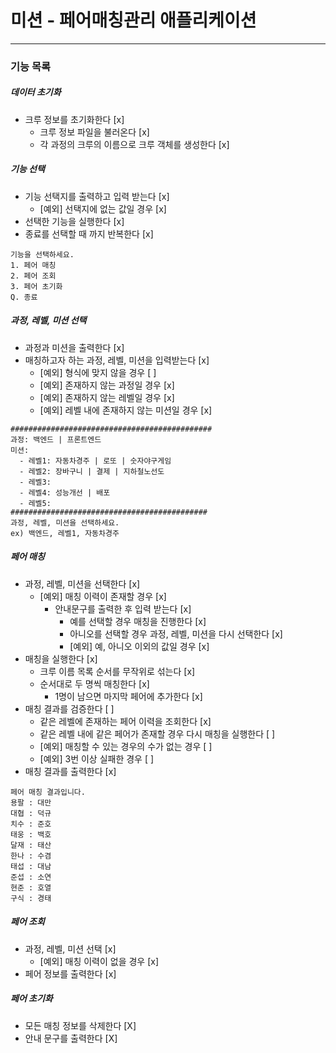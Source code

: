 # 미션 - 페어매칭관리 애플리케이션

---
### 기능 목록

##### 데이터 초기화
- 크루 정보를 초기화한다 [x]
    - 크루 정보 파일을 불러온다 [x]
    - 각 과정의 크루의 이름으로 크루 객체를 생성한다 [x]

##### 기능 선택
- 기능 선택지를 출력하고 입력 받는다 [x]
    - [예외] 선택지에 없는 값일 경우 [x]
- 선택한 기능을 실행한다 [x]
- 종료를 선택할 때 까지 반복한다 [x]
```
기능을 선택하세요.
1. 페어 매칭
2. 페어 조회
3. 페어 초기화
Q. 종료
```

##### 과정, 레벨, 미션 선택
- 과정과 미션을 출력한다 [x]
- 매칭하고자 하는 과정, 레벨, 미션을 입력받는다 [x]
    - [예외] 형식에 맞지 않을 경우 [ ]
    - [예외] 존재하지 않는 과정일 경우 [x]
    - [예외] 존재하지 않는 레벨일 경우 [x]
    - [예외] 레벨 내에 존재하지 않는 미션일 경우 [x]
```
#############################################
과정: 백엔드 | 프론트엔드
미션:
  - 레벨1: 자동차경주 | 로또 | 숫자야구게임
  - 레벨2: 장바구니 | 결제 | 지하철노선도
  - 레벨3: 
  - 레벨4: 성능개선 | 배포
  - 레벨5: 
############################################
과정, 레벨, 미션을 선택하세요.
ex) 백엔드, 레벨1, 자동차경주
```

##### 페어 매칭
- 과정, 레벨, 미션을 선택한다 [x]
    - [예외] 매칭 이력이 존재할 경우 [x]
        - 안내문구를 출력한 후 입력 받는다 [x]
            - 예를 선택할 경우 매칭을 진행한다 [x]
            - 아니오를 선택할 경우 과정, 레벨, 미션을 다시 선택한다 [x]
            - [예외] 예, 아니오 이외의 값일 경우 [x]
- 매칭을 실행한다 [x]
    - 크루 이름 목록 순서를 무작위로 섞는다 [x]
    - 순서대로 두 명씩 매칭한다 [x]
        - 1명이 남으면 마지막 페어에 추가한다 [x]
- 매칭 결과를 검증한다 [ ]
   - 같은 레벨에 존재하는 페어 이력을 조회한다 [x]
   - 같은 레벨 내에 같은 페어가 존재할 경우 다시 매칭을 실행한다 [ ]
   - [예외] 매칭할 수 있는 경우의 수가 없는 경우 [ ]
   - [예외] 3번 이상 실패한 경우 [ ]
- 매칭 결과를 출력한다 [x]
```
페어 매칭 결과입니다.
용팔 : 대만
대협 : 덕규
치수 : 준호
태웅 : 백호
달재 : 태산
한나 : 수겸
태섭 : 대남
준섭 : 소연
현준 : 호열
구식 : 경태
```

##### 페어 조회
- 과정, 레벨, 미션 선택 [x]
    - [예외] 매칭 이력이 없을 경우 [x]
- 페어 정보를 출력한다 [x]

##### 페어 초기화
- 모든 매칭 정보를 삭제한다 [X]
- 안내 문구를 출력한다 [X]